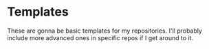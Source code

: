 # Templates
These are gonna be basic templates for my repositories. I'll probably include more advanced ones
in specific repos if I get around to it.
